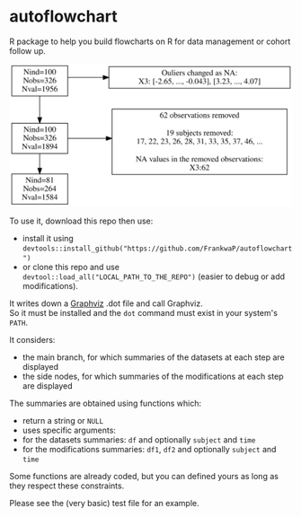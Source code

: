 # autoflowchart
R package to help you build flowcharts on R for data management or cohort follow up.

![](/tests/testthat/test-flowchart.svg)

To use it, download this repo then use: 
- install it using `devtools::install_github("https://github.com/FrankwaP/autoflowchart")`
- or clone this repo and use `devtool::load_all("LOCAL_PATH_TO_THE_REPO")` (easier to debug or add modifications).

It writes down a [Graphviz](https://graphviz.org/) .dot file and call Graphviz.  
So it must be installed and the `dot` command must exist in your system's `PATH`.

It considers:
 - the main branch, for which summaries of the datasets at each step are displayed
 - the side nodes, for which summaries of the modifications at each step are displayed
 
The summaries are obtained using functions which:
 - return a string or `NULL`
 - uses specific arguments:
  - for the datasets summaries: `df` and optionally `subject` and `time`
  - for the modifications summaries: `df1`, `df2` and optionally `subject` and `time`

Some functions are already coded, but you can defined yours as long as they respect these constraints.

Please see the (very basic) test file for an example.

